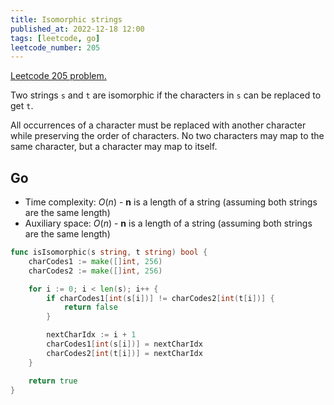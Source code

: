 ```yaml
---
title: Isomorphic strings
published_at: 2022-12-18 12:00
tags: [leetcode, go]
leetcode_number: 205
---
```


[Leetcode 205 problem.](https://leetcode.com/problems/isomorphic-trings/)

Two strings `s` and `t` are isomorphic if the characters in `s` can be replaced
to get `t`.

All occurrences of a character must be replaced with another character while
preserving the order of characters. No two characters may map to the same
character, but a character may map to itself.

## Go

- Time complexity: $O(n)$ - **n** is a length of a string (assuming both strings
  are the same length)
- Auxiliary space: $O(n)$ - **n** is a length of a string (assuming both strings
  are the same length)

```go
func isIsomorphic(s string, t string) bool {
	charCodes1 := make([]int, 256)
	charCodes2 := make([]int, 256)

	for i := 0; i < len(s); i++ {
		if charCodes1[int(s[i])] != charCodes2[int(t[i])] {
			return false
		}

		nextCharIdx := i + 1
		charCodes1[int(s[i])] = nextCharIdx
		charCodes2[int(t[i])] = nextCharIdx
	}

	return true
}
```
